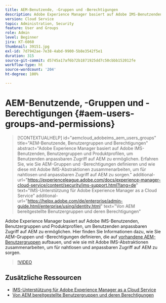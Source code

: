 ```yaml
---
title: AEM-Benutzende, -Gruppen und -Berechtigungen
description: Adobe Experience Manager basiert auf Adobe IMS-Benutzenden, Benutzergruppen und Produktprofilen, um Benutzenden anpassbaren Zugriff auf AEM zu ermöglichen. Erfahren Sie, wie Sie AEM-Gruppen und -Berechtigungen definieren und wie diese mit Adobe IMS-Abstraktionen zusammenarbeiten, um für nahtlosen und anpassbaren Zugriff auf AEM zu sorgen.
version: Cloud Service
topic: Administration, Security
feature: User and Groups
role: Admin
level: Beginner
jira: KT-6060
thumbnail: 39151.jpg
exl-id: 7d7942ae-7e38-4abd-9900-5b8e3542f5e1
duration: 315
source-git-commit: d5745a17af6b72b1871925dd7c50cbbb152012fe
workflow-type: ht
source-wordcount: '204'
ht-degree: 100%

---
```


# AEM-Benutzende, -Gruppen und -Berechtigungen {#aem-users-groups-and-permissions}

>[!CONTEXTUALHELP]
>id="aemcloud_adobeims_aem_users_groups"
>title="AEM-Benutzende, Benutzergruppen und Berechtigungen"
>abstract="Adobe Experience Manager basiert auf Adobe IMS-Benutzenden, Benutzergruppen und Produktprofilen, um Benutzenden anpassbaren Zugriff auf AEM zu ermöglichen. Erfahren Sie, wie Sie AEM-Gruppen und -Berechtigungen definieren und wie diese mit Adobe IMS-Abstraktionen zusammenarbeiten, um für nahtlosen und anpassbaren Zugriff auf AEM zu sorgen."
>additional-url="https://experienceleague.adobe.com/docs/experience-manager-cloud-service/content/security/ims-support.html?lang=de" text="IMS-Unterstützung für Adobe Experience Manager as a Cloud Service"
>additional-url="https://helpx.adobe.com/de/enterprise/admin-guide.html/enterprise/using/identity.html" text="Von AEM bereitgestellte Benutzergruppen und deren Berechtigungen"

Adobe Experience Manager basiert auf Adobe IMS-Benutzenden, Benutzergruppen und Produktprofilen, um Benutzenden anpassbaren Zugriff auf AEM zu ermöglichen. Hier finden Sie Informationen dazu, wie Sie AEM-Gruppen und -Berechtigungen definieren, die auf [vorhandene AEM-Benutzergruppen](https://experienceleague.adobe.com/de/docs/experience-manager-65/content/security/security#built-in-users-and-groups) aufbauen, und wie sie mit Adobe IMS-Abstraktionen zusammenarbeiten, um für nahtlosen und anpassbaren Zugriff auf AEM zu sorgen.

>[!VIDEO](https://video.tv.adobe.com/v/39151?quality=12&learn=on)

## Zusätzliche Ressourcen

+ [IMS-Unterstützung für Adobe Experience Manager as a Cloud Service](https://experienceleague.adobe.com/docs/experience-manager-cloud-service/content/security/ims-support.html?lang=de)
+ [Von AEM bereitgestellte Benutzergruppen und deren Berechtigungen](https://experienceleague.adobe.com/de/docs/experience-manager-65/content/security/security)
